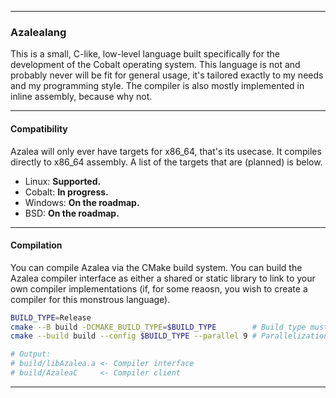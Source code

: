 ----------

### Azalealang
This is a small, C-like, low-level language built specifically for the development of the Cobalt operating system. This language is not and probably never will be fit for general usage, it's tailored exactly to my needs and my programming style. The compiler is also mostly implemented in inline assembly, because why not.

----------

#### Compatibility
Azalea will only ever have targets for x86_64, that's its usecase. It compiles directly to x86_64 assembly. A list of the targets that are (planned) is below.

- Linux: **Supported.**
- Cobalt: **In progress.**
- Windows: **On the roadmap.**
- BSD: **On the roadmap.**

----------

#### Compilation
You can compile Azalea via the CMake build system. You can build the Azalea compiler interface as either a shared or static library to link to your own compiler implementations (if, for some reaosn, you wish to create a compiler for this monstrous language).

```bash
BUILD_TYPE=Release
cmake --B build -DCMAKE_BUILD_TYPE=$BUILD_TYPE        # Build type must be set, or assumed debug.
cmake --build build --config $BUILD_TYPE --parallel 9 # Parallelization is not required, but faster.

# Output:
# build/libAzalea.a <- Compiler interface
# build/AzaleaC     <- Compiler client
```

----------
